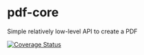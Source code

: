 # pdf-core
Simple relatively low-level API to create a PDF

[![Coverage Status](https://coveralls.io/repos/github/rramillien/pdf-core/badge.svg?branch=master)](https://coveralls.io/github/rramillien/pdf-core?branch=master)